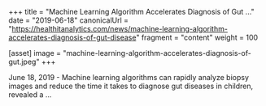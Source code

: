 +++
title = "Machine Learning Algorithm Accelerates Diagnosis of Gut ..."
date = "2019-06-18"
canonicalUrl = "https://healthitanalytics.com/news/machine-learning-algorithm-accelerates-diagnosis-of-gut-disease"
fragment = "content"
weight = 100

[asset]
    image = "machine-learning-algorithm-accelerates-diagnosis-of-gut.jpeg"
+++

June 18, 2019 - Machine learning algorithms can rapidly analyze biopsy 
images and reduce the time it takes to diagnose gut diseases in children, 
revealed a ...
